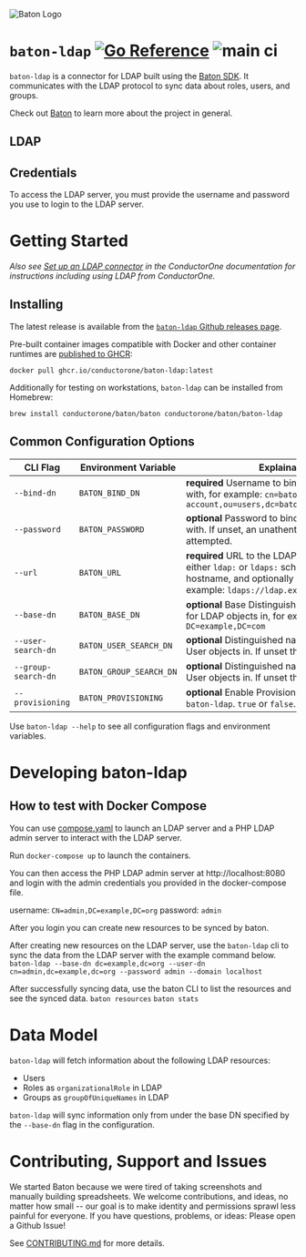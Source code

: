 ![Baton Logo](./docs/images/baton-logo.png)

# `baton-ldap` [![Go Reference](https://pkg.go.dev/badge/github.com/conductorone/baton-ldap.svg)](https://pkg.go.dev/github.com/conductorone/baton-ldap) ![main ci](https://github.com/conductorone/baton-ldap/actions/workflows/main.yaml/badge.svg)

`baton-ldap` is a connector for LDAP built using the [Baton SDK](https://github.com/conductorone/baton-sdk). It communicates with the LDAP protocol to sync data about roles, users, and groups.

Check out [Baton](https://github.com/conductorone/baton) to learn more about the project in general.

## LDAP

## Credentials

To access the LDAP server, you must provide the username and password you use to login to the LDAP server. 

# Getting Started

_Also see [Set up an LDAP connector](https://www.conductorone.com/docs/product/integrations/ldap/) in the ConductorOne documentation for instructions including using LDAP from ConductorOne._

## Installing

The latest release is available from the [`baton-ldap` Github releases page](https://github.com/ConductorOne/baton-ldap/releases).

Pre-built container images compatible with Docker and other container runtimes are [published to GHCR](https://github.com/ConductorOne/baton-ldap/pkgs/container/baton-ldap):
```
docker pull ghcr.io/conductorone/baton-ldap:latest
```

Additionally for testing on workstations, `baton-ldap` can be installed from Homebrew:
```
brew install conductorone/baton/baton conductorone/baton/baton-ldap
```

## Common Configuration Options

| CLI Flag | Environment Variable | Explaination |
|----------|----------|----------|
| `--bind-dn` | `BATON_BIND_DN` | **required** Username to bind to the LDAP server with, for example: `cn=baton-service-account,ou=users,dc=baton,dc=example,dc=com` |
| `--password` | `BATON_PASSWORD` | **optional**  Password to bind to the LDAP server with.  If unset, an unathenticated bind is attempted. |
| `--url` | `BATON_URL` | **required** URL to the LDAP server. Can be either `ldap:` or `ldaps:` schemes, sets the hostname, and optionally a port number. For example: `ldaps://ldap.example.com:636` |
| `--base-dn` | `BATON_BASE_DN`   |  **optional** Base Distinguished name to search for LDAP objects in, for example `DC=example,DC=com` |
| `--user-search-dn` | `BATON_USER_SEARCH_DN` |  **optional**  Distinguished name to search for User objects in.  If unset the Base DN is used. |
| `--group-search-dn` | `BATON_GROUP_SEARCH_DN` |  **optional**  Distinguished name to search for User objects in.  If unset the Base DN is used. |
| `--provisioning` | `BATON_PROVISIONING` |  **optional** Enable Provisioning of Groups by `baton-ldap`. `true` or `false`.  Defaults to `false` |

Use `baton-ldap --help` to see all configuration flags and environment variables.

# Developing baton-ldap

## How to test with Docker Compose
You can use [compose.yaml](./compose.yaml) to launch an LDAP server and a PHP LDAP admin server to interact with the LDAP server.

Run `docker-compose up` to launch the containers.

You can then access the PHP LDAP admin server at http://localhost:8080 and login with the admin credentials you provided in the docker-compose file.

username: `CN=admin,DC=example,DC=org`
password: `admin`

After you login you can create new resources to be synced by baton. 

After creating new resources on the LDAP server, use the `baton-ldap` cli to sync the data from the LDAP server with the example command below.
`baton-ldap --base-dn dc=example,dc=org --user-dn cn=admin,dc=example,dc=org --password admin --domain localhost`

After successfully syncing data, use the baton CLI to list the resources and see the synced data.
`baton resources`
`baton stats`

# Data Model

`baton-ldap` will fetch information about the following LDAP resources:

- Users
- Roles as `organizationalRole` in LDAP
- Groups as `groupOfUniqueNames` in LDAP

`baton-ldap` will sync information only from under the base DN specified by the `--base-dn` flag in the configuration.

# Contributing, Support and Issues

We started Baton because we were tired of taking screenshots and manually building spreadsheets. We welcome contributions, and ideas, no matter how small -- our goal is to make identity and permissions sprawl less painful for everyone. If you have questions, problems, or ideas: Please open a Github Issue!

See [CONTRIBUTING.md](https://github.com/ConductorOne/baton/blob/main/CONTRIBUTING.md) for more details.
